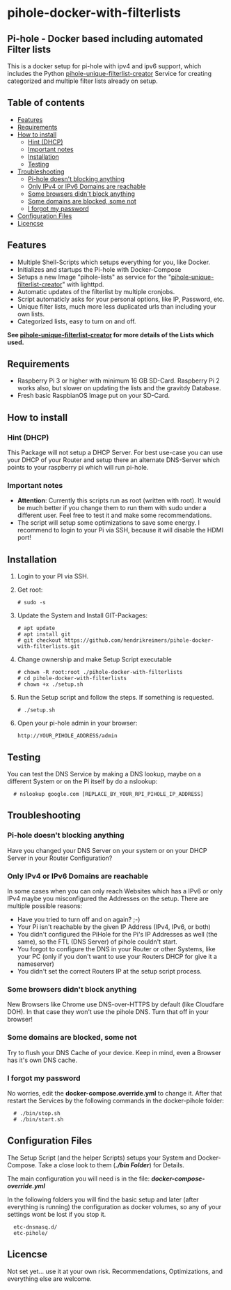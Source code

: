 # pihole-docker-with-filterlists

## Pi-hole - Docker based including automated Filter lists ##

This is a docker setup for pi-hole with ipv4 and ipv6 support, which includes the Python [pihole-unique-filterlist-creator](https://github.com/hendrikreimers/pihole-unique-filterlist-creator) Service for creating categorized and multiple filter lists already on setup.

## Table of contents

- [Features](#features)
- [Requirements](#requirements)
- [How to install](#how-to-install)
  - [Hint (DHCP)](#hint-dhcp)
  - [Important notes](#important-notes)
  - [Installation](#installation)
  - [Testing](#testing)
- [Troubleshooting](#troubleshooting)
  - [Pi-hole doesn't blocking anything](#pi-hole-doesnt-blocking-anything)
  - [Only IPv4 or IPv6 Domains are reachable](#only-ipv4-or-ipv6-domains-are-reachable)
  - [Some browsers didn't block anything](#some-browsers-didnt-block-anything)
  - [Some domains are blocked, some not](#some-domains-are-blocked-some-not)
  - [I forgot my password](#i-forgot-my-password)
- [Configuration Files](#configuration-files)
- [Licencse](#licencse)

## Features

- Multiple Shell-Scripts which setups everything for you, like Docker.
- Initializes and startups the Pi-hole with Docker-Compose
- Setups a new Image "pihole-lists" as service for the "[pihole-unique-filterlist-creator](https://github.com/hendrikreimers/pihole-unique-filterlist-creator)" with lighttpd.
- Automatic updates of the filterlist by multiple cronjobs.
- Script automaticly asks for your personal options, like IP, Password, etc.
- Unique filter lists, much more less duplicated urls than including your own lists.
- Categorized lists, easy to turn on and off.

**See [pihole-unique-filterlist-creator](https://github.com/hendrikreimers/pihole-unique-filterlist-creator) for more details of the Lists which used.**

## Requirements

- Raspberry Pi 3 or higher with minimum 16 GB SD-Card.
  Raspberry Pi 2 works also, but slower on updating the lists and the gravitdy Database.
- Fresh basic RaspbianOS Image put on your SD-Card.

## How to install ##

### Hint (DHCP) ###

This Package will not setup a DHCP Server. For best use-case you can use your DHCP of your Router and setup there an alternate DNS-Server which points to your raspberry pi which will run pi-hole.

### Important notes ###

- **Attention**: Currently this scripts run as root (written with root). It would be much better if you change them to run them with sudo under a different user. Feel free to test it and make some recommendations.
- The script will setup some optimizations to save some energy. I recommend to login to your Pi via SSH, because it will disable the HDMI port!

## Installation ##

1. Login to your PI via SSH.

2. Get root:

       # sudo -s

3. Update the System and Install GIT-Packages:

       # apt update
       # apt install git
       # git checkout https://github.com/hendrikreimers/pihole-docker-with-filterlists.git
4. Change ownership and make Setup Script executable

       # chown -R root:root ./pihole-docker-with-filterlists
       # cd pihole-docker-with-filterlists
       # chown +x ./setup.sh
       
5. Run the Setup script and follow the steps. If something is requested.

       # ./setup.sh

6. Open your pi-hole admin in your browser:

       http://YOUR_PIHOLE_ADDRESS/admin

## Testing ##

You can test the DNS Service by making a DNS lookup, maybe on a different System or on the Pi itself by do a nslookup:

      # nslookup google.com [REPLACE_BY_YOUR_RPI_PIHOLE_IP_ADDRESS]

## Troubleshooting ##

### Pi-hole doesn't blocking anything ###

Have you changed your DNS Server on your system or on your DHCP Server in your Router Configuration?

### Only IPv4 or IPv6 Domains are reachable ###

In some cases when you can only reach Websites which has a IPv6 or only IPv4 maybe you misconfigured the Addresses on the setup. There are multiple possible reasons:

- Have you tried to turn off and on again? ;-)
- Your Pi isn't reachable by the given IP Address (IPv4, IPv6, or both)
- You didn't configured the PiHole for the Pi's IP Addresses as well (the same), so the FTL (DNS Server) of pihole couldn't start.
- You forgot to configure the DNS in your Router or other Systems, like your PC (only if you don't want to use your Routers DHCP for give it a nameserver)
- You didn't set the correct Routers IP at the setup script process.

### Some browsers didn't block anything ###

New Browsers like Chrome use DNS-over-HTTPS by default (like Cloudfare DOH). In that case they won't use the pihole DNS. Turn that off in your browser!

### Some domains are blocked, some not ###

Try to flush your DNS Cache of your device. Keep in mind, even a Browser has it's own DNS cache.

### I forgot my password ###

No worries, edit the **docker-compose.override.yml** to change it. After that restart the Services by the following commands in the docker-pihole folder:

      # ./bin/stop.sh
      # ./bin/start.sh
      
## Configuration Files ##

The Setup Script (and the helper Scripts) setups your System and Docker-Compose. Take a close look to them (***./bin Folder***) for Details.

The main configuration you will need is in the file: ***docker-compose-override.yml***

In the following folders you will find the basic setup and later (after everything is running) the configuration as docker volumes, so any of your settings wont be lost if you stop it.

      etc-dnsmasq.d/
      etc-pihole/

## Licencse ##

Not set yet... use it at your own risk. Recommendations, Optimizations, and everything else are welcome.
